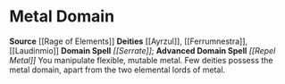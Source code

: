 ﻿---
advanced_apocryphal_spell: null
advanced_domain_spell: '[[DATABASE/spell/Repel Metal|Repel Metal]]'
apocryphal_spell: null
deity:
- '[[DATABASE/deity/Ayrzul|Ayrzul]]'
- '[[DATABASE/deity/Ferrumnestra|Ferrumnestra]]'
- '[[DATABASE/deity/Laudinmio|Laudinmio]]'
domain:
- '[[DATABASE/domain/Metal Domain|Metal]]'
domain_spell: '[[DATABASE/spell/Serrate|Serrate]]'
id: '62'
name: Metal Domain
rarity: Common
source: '[[DATABASE/source/Rage of Elements|Rage of Elements]]'
trait: null
type: Domain

---
# Metal Domain

**Source** [[Rage of Elements]]
**Deities** [[Ayrzul]], [[Ferrumnestra]], [[Laudinmio]]
**Domain Spell** _[[Serrate]]_; **Advanced Domain Spell** _[[Repel Metal]]_
You manipulate flexible, mutable metal. Few deities possess the metal domain, apart from the two elemental lords of metal.